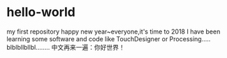# hello-world
my first repository
happy new year~everyone,it's time to 2018
I have been learning some software and code like TouchDesigner or Processing.....
blblbllbllbl........
中文再来一遍：你好世界！
